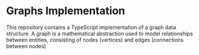 # Graphs Implementation

This repository contains a TypeScript implementation of a graph data structure. A graph is a mathematical abstraction used to model relationships between entities, consisting of nodes (vertices) and edges (connections between nodes)


